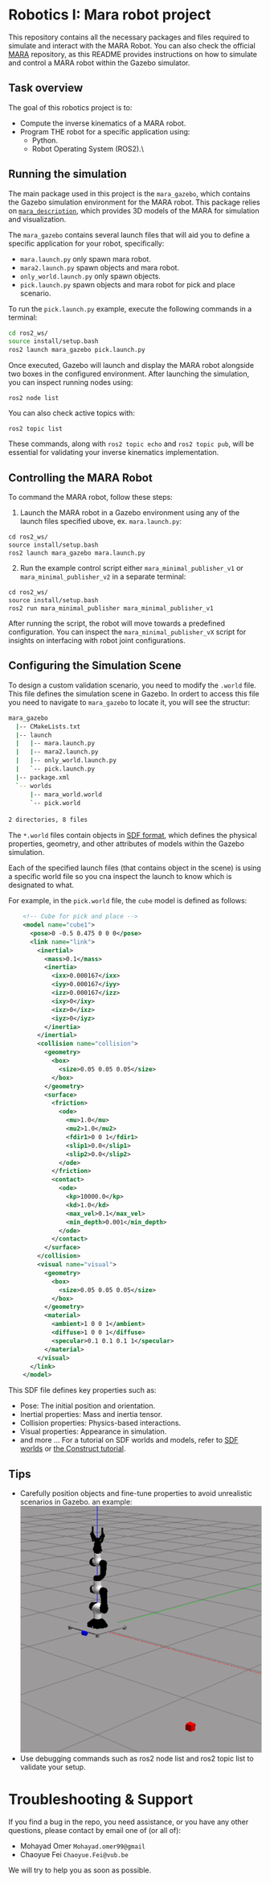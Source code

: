 # Robotics I: Mara robot project

This repository contains all the necessary packages and files required to simulate and interact with the MARA Robot. You can also check the official [MARA](https://github.com/AcutronicRobotics/MARA/blob/dashing) repository, as this README provides instructions on how to simulate and control a MARA robot within the Gazebo simulator.

## Task overview

The goal of this robotics project is to:

* Compute the inverse kinematics of a MARA robot.
* Program THE robot for a specific application using:
  * Python.
  * Robot Operating System (ROS2).\

## Running the simulation

The main package used in this project is the `mara_gazebo`, which contains the Gazebo simulation environment for the MARA robot. This package relies on [`mara_description`](https://github.com/AcutronicRobotics/MARA/tree/dashing/mara_description), which provides 3D models of the MARA for simulation and visualization.

The `mara_gazebo` contains several launch files that will aid you to define a specific application for your robot, specifically:

- `mara.launch.py` only spawn mara robot.
- `mara2.launch.py` spawn objects and mara robot.
- `only_world.launch.py` only spawn objects.
- `pick.launch.py` spawn objects and mara robot for pick and place scenario.

To run the ``pick.launch.py`` example, execute the following commands in a terminal:

```bash
cd ros2_ws/
source install/setup.bash
ros2 launch mara_gazebo pick.launch.py
```

Once executed, Gazebo will launch and display the MARA robot alongside two boxes in the configured environment. After launching the simulation, you can inspect running nodes using:

```
ros2 node list
```

You can also check active topics with:

```
ros2 topic list
```

These commands, along with `ros2 topic echo` and `ros2 topic pub`, will be essential for validating your inverse kinematics implementation.

## Controlling the MARA Robot

To command the MARA robot, follow these steps:

1. Launch the MARA robot in a Gazebo environment using any of the launch files specified ubove, ex. `mara.launch.py`:

```
cd ros2_ws/
source install/setup.bash
ros2 launch mara_gazebo mara.launch.py
```

2. Run the example control script either `mara_minimal_publisher_v1` or `mara_minimal_publisher_v2` in a separate terminal:

```
cd ros2_ws/
source install/setup.bash
ros2 run mara_minimal_publisher mara_minimal_publisher_v1
```

After running the script, the robot will move towards a predefined configuration. You can inspect the `mara_minimal_publisher_vX` script for insights on interfacing with robot joint configurations.

## Configuring the Simulation Scene

To design a custom validation scenario, you need to modify the `.world` file. This file defines the simulation scene in Gazebo. In ordert to access this file you need to navigate to `mara_gazebo` to locate it, you will see the structur:

```bash
mara_gazebo
  |-- CMakeLists.txt
  |-- launch
  |   |-- mara.launch.py
  |   |-- mara2.launch.py
  |   |-- only_world.launch.py
  |   `-- pick.launch.py
  |-- package.xml
  `-- worlds
      |-- mara_world.world
      `-- pick.world

2 directories, 8 files
````

The `*.world` files contain objects in [SDF format](http://sdformat.org/), which defines the physical properties, geometry, and other attributes of models within the Gazebo simulation.

Each of the specified launch files (that contains object in the scene)  is using a specific world file so you cna inspect the launch to know which is designated to what.

For example, in the `pick.world` file, the `cube` model is defined as follows:

```xml
    <!-- Cube for pick and place -->
    <model name="cube1">
      <pose>0 -0.5 0.475 0 0 0</pose>
      <link name="link">
        <inertial>
          <mass>0.1</mass>
          <inertia>
            <ixx>0.000167</ixx>
            <iyy>0.000167</iyy>
            <izz>0.000167</izz>
            <ixy>0</ixy>
            <ixz>0</ixz>
            <iyz>0</iyz>
          </inertia>
        </inertial>
        <collision name="collision">
          <geometry>
            <box>
              <size>0.05 0.05 0.05</size>
            </box>
          </geometry>
          <surface>
            <friction>
              <ode>
                <mu>1.0</mu>
                <mu2>1.0</mu2>
                <fdir1>0 0 1</fdir1>
                <slip1>0.0</slip1>
                <slip2>0.0</slip2>
              </ode>
            </friction>
            <contact>
              <ode>
                <kp>10000.0</kp>
                <kd>1.0</kd>
                <max_vel>0.1</max_vel>
                <min_depth>0.001</min_depth>
              </ode>
            </contact>
          </surface>
        </collision>
        <visual name="visual">
          <geometry>
            <box>
              <size>0.05 0.05 0.05</size>
            </box>
          </geometry>
          <material>
            <ambient>1 0 0 1</ambient>
            <diffuse>1 0 0 1</diffuse>
            <specular>0.1 0.1 0.1 1</specular>
          </material>
        </visual>
      </link>
    </model>
```

This SDF file defines key properties such as:

* Pose: The initial position and orientation.
* Inertial properties: Mass and inertia tensor.
* Collision properties: Physics-based interactions.
* Visual properties: Appearance in simulation.
* and more ...
  For a tutorial on SDF worlds and models, refer to [SDF worlds](https://gazebosim.org/docs/latest/sdf_worlds/) or [the Construct tutorial](https://www.theconstruct.ai/gazebo-5-minutes-004-create-gazebo-model-using-sdf/). 

## Tips

* Carefully position objects and fine-tune properties to avoid unrealistic scenarios in Gazebo. an example: ![unrealistic](./assets/unrealistic.png)
* Use debugging commands such as ros2 node list and ros2 topic list to validate your setup.

# Troubleshooting & Support

If you find a bug in the repo, you need assistance, or you have any other questions, please contact by email one of (or all of):

* Mohayad Omer `Mohayad.omer99@gmail`
* Chaoyue Fei `Chaoyue.Fei@vub.be`

We will try to help you as soon as possible.

